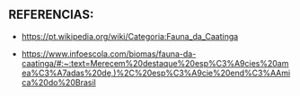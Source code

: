 ## REFERENCIAS:
- https://pt.wikipedia.org/wiki/Categoria:Fauna_da_Caatinga

- https://www.infoescola.com/biomas/fauna-da-caatinga/#:~:text=Merecem%20destaque%20esp%C3%A9cies%20amea%C3%A7adas%20de,)%2C%20esp%C3%A9cie%20end%C3%AAmica%20do%20Brasil